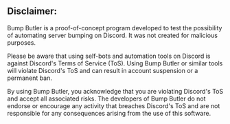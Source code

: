 ## Disclaimer:

Bump Butler is a proof-of-concept program developed to test the possibility of automating server bumping on Discord. It was not created for malicious purposes.

Please be aware that using self-bots and automation tools on Discord is against Discord's Terms of Service (ToS). Using Bump Butler or similar tools will violate Discord's ToS and can result in account suspension or a permanent ban.

By using Bump Butler, you acknowledge that you are violating Discord's ToS and accept all associated risks. The developers of Bump Butler do not endorse or encourage any activity that breaches Discord's ToS and are not responsible for any consequences arising from the use of this software.